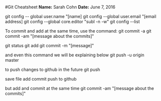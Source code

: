 #Git Cheatsheet
**Name:** Sarah Cohn
**Date:** June 7, 2016

git config -- global user.name "[name]
git config --global user.email "[email address]
git config --global core.editor "subl -n -w"
git config --list



To commit and add at the same time, use the command:
git commit -a
git commit -am "[message about the commits]"

git status
git add
git commit -m "[message]"

and even this command we will be explaining below
git push -u origin master


to push changes to github in the future
git push

save file
add
commit
push to github

but add and commit at the same time 
git commit -am "[message about the commits]"